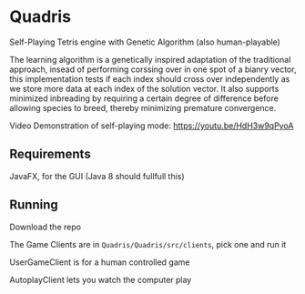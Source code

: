 # Quadris
Self-Playing Tetris engine with Genetic Algorithm (also human-playable)

The learning algorithm is a genetically inspired adaptation of the traditional approach, insead of performing corssing over in one spot of a bianry vector, this implementation tests if each index should cross over independently as we store more data at each index of the solution vector. It also supports minimized inbreading by requiring a certain degree of difference before allowing species to breed, thereby minimizing premature convergence.

Video Demonstration of self-playing mode: https://youtu.be/HdH3w9qPyoA

## Requirements
JavaFX, for the GUI (Java 8 should fullfull this)

## Running
Download the repo

The Game Clients are in `Quadris/Quadris/src/clients`, pick one and run it

  UserGameClient is for a human controlled game
  
  AutoplayClient lets you watch the computer play
